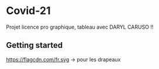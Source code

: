 # Covid-21

Projet licence pro graphique, tableau avec DARYL CARUSO !!

## Getting started

https://flagcdn.com/fr.svg -> pour les drapeaux
